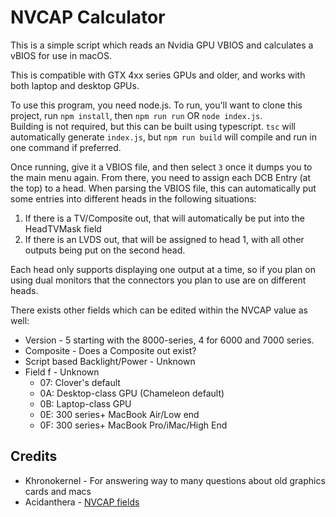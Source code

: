 # NVCAP Calculator

This is a simple script which reads an Nvidia GPU VBIOS and calculates a vBIOS for use in macOS.

This is compatible with GTX 4xx series GPUs and older, and works with both laptop and desktop GPUs.

To use this program, you need node.js. To run, you'll want to clone this project, run `npm install`, then `npm run run` OR `node index.js`.  
Building is not required, but this can be built using typescript. `tsc` will automatically generate `index.js`, but `npm run build` will compile and run in one command if preferred.

Once running, give it a VBIOS file, and then select `3` once it dumps you to the main menu again. From there, you need to assign each DCB Entry (at the top) to a head.
When parsing the VBIOS file, this can automatically put some entries into different heads in the following situations:

1. If there is a TV/Composite out, that will automatically be put into the HeadTVMask field
2. If there is an LVDS out, that will be assigned to head 1, with all other outputs being put on the second head.

Each head only supports displaying one output at a time, so if you plan on using dual monitors that the connectors you plan to use are on different heads.

There exists other fields which can be edited within the NVCAP value as well:
* Version - 5 starting with the 8000-series, 4 for 6000 and 7000 series.
* Composite - Does a Composite out exist?
* Script based Backlight/Power - Unknown
* Field f - Unknown
  * 07: Clover's default
  * 0A: Desktop-class GPU (Chameleon default)
  * 0B: Laptop-class GPU
  * 0E: 300 series+ MacBook Air/Low end
  * 0F: 300 series+ MacBook Pro/iMac/High End

## Credits
* Khronokernel - For answering way to many questions about old graphics cards and macs
* Acidanthera - [NVCAP fields](https://github.com/acidanthera/WhateverGreen/blob/master/Manual/NVCAP.bt)